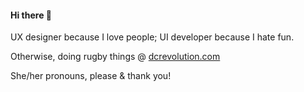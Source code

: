 #### Hi there 👋

UX designer because I love people; UI developer because I hate fun.

Otherwise, doing rugby things @ [dcrevolution.com](https://www.dcrevolution.com)

She/her pronouns, please & thank you! 
